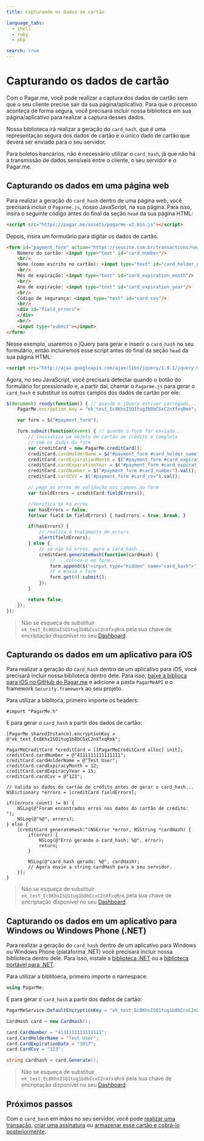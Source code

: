 ```yaml
---
title: Capturando os dados de cartão

language_tabs:
  - shell
  - ruby
  - php

search: true
---
```


# Capturando os dados de cartão

Com o Pagar.me, você pode realizar a captura dos dados de cartão sem que o seu
cliente precise sair da sua página/aplicativo. Para que o processo aconteça de
forma segura, você precisará incluir nossa biblioteca em sua página/aplicativo
para realizar a captura desses dados.

Nossa biblioteca irá realizar a geração do `card_hash`, que é uma representação
segura dos dados de cartão e o único dado de cartão que deverá ser enviado para
o seu servidor.

Para boletos bancários, não é necessário utilizar o `card_hash`, já que não há
a transmissão de dados sensíveis entre o cliente, o seu servidor e o
Pagar.me.

## Capturando os dados em uma página web

Para realizar a geração do `card_hash` dentro de uma página web, você precisará
incluir o `Pagarme.js`, nosso JavaScript, na sua página. Para isso, insira o
seguinte código antes do final da seção `head` da sua página HTML:

```html
<script src="https://pagar.me/assets/pagarme-v2.min.js"></script>
```

Depois, insira um formulário para digitar os dados de cartão.

```html
<form id="payment_form" action="https://seusite.com.br/transactions/new" method="POST">
	Número do cartão: <input type="text" id="card_number"/>
	<br/>
	Nome (como escrito no cartão): <input type="text" id="card_holder_name"/>
	<br/>
	Mês de expiração: <input type="text" id="card_expiration_month"/>
	<br/>
	Ano de expiração: <input type="text" id="card_expiration_year"/>
	<br/>
	Código de segurança: <input type="text" id="card_cvv"/>
	<br/>
	<div id="field_errors">
	</div>
	<br/>
	<input type="submit"></input>
</form>
```

Nesse exemplo, usaremos o jQuery para gerar e inserir o `card_hash` no seu formulário, 
então incluiremos esse script antes do final da seção `head` da sua página HTML:

```html
<script src="http://ajax.googleapis.com/ajax/libs/jquery/1.9.1/jquery.min.js"></script>
```

Agora, no seu JavaScript, você precisará detectar quando o botão do formulário
for pressionado e, a partir daí, chamar o `Pagarme.js` para gerar o `card_hash`
e substituir os outros campos dos dados de cartão por ele:

```javascript
$(document).ready(function() { // quando o jQuery estiver carregado...
	PagarMe.encryption_key = "ek_test_Ec8KhxISQ1tug1b8bCGxC2nXfxqRmk";

	var form = $("#payment_form");

	form.submit(function(event) { // quando o form for enviado...
		// inicializa um objeto de cartão de crédito e completa
		// com os dados do form
		var creditCard = new PagarMe.creditCard();
		creditCard.cardHolderName = $("#payment_form #card_holder_name").val();
		creditCard.cardExpirationMonth = $("#payment_form #card_expiration_month").val();
		creditCard.cardExpirationYear = $("#payment_form #card_expiration_year").val();
		creditCard.cardNumber = $("#payment_form #card_number").val();
		creditCard.cardCVV = $("#payment_form #card_cvv").val();

		// pega os erros de validação nos campos do form
		var fieldErrors = creditCard.fieldErrors();

		//Verifica se há erros
		var hasErrors = false;
		for(var field in fieldErrors) { hasErrors = true; break; }

		if(hasErrors) {
			// realiza o tratamento de errors
			alert(fieldErrors);
		} else {
			// se não há erros, gera o card_hash...
			creditCard.generateHash(function(cardHash) {
				// ...coloca-o no form...
				form.append($('<input type="hidden" name="card_hash">').val(cardHash));
				// e envia o form
				form.get(0).submit();
			});
		}

		return false;
	});
});
```

> Não se esqueça de substituir `ek_test_Ec8KhxISQ1tug1b8bCcxC2nXfxqRnk` pela
> sua chave de encriptação disponível no seu
> [Dashboard](https://dashboard.pagar.me/).

## Capturando os dados em um aplicativo para iOS

Para realizar a geração do `card_hash` dentro de um aplicativo para iOS, você
precisará incluir nossa biblioteca dentro dele. Para isso, [baixe a biblioca
para iOS no GitHub do
Pagar.me](https://github.com/PagarMe/pagarme-ios/archive/master.zip) e adicione
a pasta `PagarMeAPI` e o framework `Security.framework` ao seu projeto.

Para utilizar a biblitoca, primeiro importe os headers:

```objective_c
#import "PagarMe.h"
```

E para gerar o `card_hash` a partir dos dados de cartão:

```objective_c
[PagarMe sharedInstance].encryptionKey = @"ek_test_Ec8KhxISQ1tug1b8bCGxC2nXfxqRmk";

PagarMeCreditCard *creditCard = [[PagarMeCreditCard alloc] init];
creditCard.cardNumber = @"4111111111111111";
creditCard.cardHolderName = @"Test User";
creditCard.cardExpiracyMonth = 12;
creditCard.cardExpiracyYear = 15;
creditCard.cardCvv = @"123";

// Valida os dados do cartão de crédito antes de gerar o card_hash...
NSDictionary *errors = [creditCard fieldErrors];

if([errors count] != 0) {
    NSLog(@"Foram encontrados erros nos dados do cartão de crédito: ");
    NSLog(@"%@", errors);
} else {
    [creditCard generateHash:^(NSError *error, NSString *cardHash) {
        if(error) {
            NSLog(@"Erro gerando o card_hash: %@", error);
            return;
        }

        NSLog(@"card_hash gerado: %@", cardHash);
        // Agora envie a string cardHash para o seu servidor.
    }];
}
```

> Não se esqueça de substituir `ek_test_Ec8KhxISQ1tug1b8bCcxC2nXfxqRnk` pela
> sua chave de encriptação disponível no seu
> [Dashboard](https://dashboard.pagar.me/).

## Capturando os dados em um aplicativo para Windows ou Windows Phone (.NET)

Para realizar a geração do `card_hash` dentro de um aplicativo para Windows ou Windows Phone (plataforma .NET)
você precisará incluir nossa biblioteca dentro dele. Para isso, instale a [biblioteca .NET](https://www.nuget.org/packages/Pagar.me/) ou a [biblioteca portável para .NET](https://www.nuget.org/packages/Portable.Pagar.me/).

Para utilizar a biblitoeca, primeiro importe o namespace:

```cs
using PagarMe;
```

E para gerar o `card_hash` a partir dos dados de cartão:

```cs
PagarMeService.DefaultEncryptionKey = "ek_test_Ec8KhxISQ1tug1b8bCcxC2nXfxqRnk";

CardHash card = new CardHash();

card.CardNumber = "4111111111111111";
card.CardHolderName = "Test User";
card.CardExpirationDate = "1017";
card.CardCvv = "123";

string cardhash = card.Generate();
```

> Não se esqueça de substituir `ek_test_Ec8KhxISQ1tug1b8bCcxC2nXfxqRnk` pela
> sua chave de encriptação disponível no seu
> [Dashboard](https://dashboard.pagar.me/).

## Próximos passos

Com o `card_hash` em mãos no seu servidor, você pode [realizar uma
transação](/transactions), [criar uma assinatura](/plans-subscriptions) ou
[armazenar esse cartão e cobrá-lo posteriormente](/cards).
